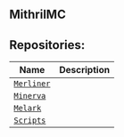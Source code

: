 ## MithrilMC

## Repositories:

Name         | Description
------------ | -------------
[`Merliner`](https://github.com/MithrilMC/Merliner) |
[`Minerva`](https://github.com/MithrilMC/Minerva) |
[`Melark`](https://github.com/MithrilMC/Melark) |
[`Scripts`](https://github.com/MithrilMC/Scripts) |
